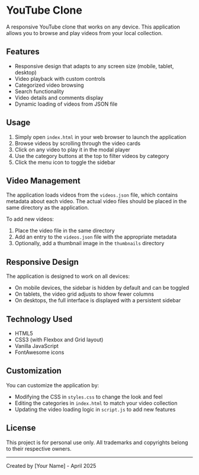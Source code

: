 # YouTube Clone

A responsive YouTube clone that works on any device. This application allows you to browse and play videos from your local collection.

## Features

- Responsive design that adapts to any screen size (mobile, tablet, desktop)
- Video playback with custom controls
- Categorized video browsing
- Search functionality
- Video details and comments display
- Dynamic loading of videos from JSON file

## Usage

1. Simply open `index.html` in your web browser to launch the application
2. Browse videos by scrolling through the video cards
3. Click on any video to play it in the modal player
4. Use the category buttons at the top to filter videos by category
5. Click the menu icon to toggle the sidebar

## Video Management

The application loads videos from the `videos.json` file, which contains metadata about each video. The actual video files should be placed in the same directory as the application.

To add new videos:
1. Place the video file in the same directory
2. Add an entry to the `videos.json` file with the appropriate metadata
3. Optionally, add a thumbnail image in the `thumbnails` directory

## Responsive Design

The application is designed to work on all devices:
- On mobile devices, the sidebar is hidden by default and can be toggled
- On tablets, the video grid adjusts to show fewer columns
- On desktops, the full interface is displayed with a persistent sidebar

## Technology Used

- HTML5
- CSS3 (with Flexbox and Grid layout)
- Vanilla JavaScript
- FontAwesome icons

## Customization

You can customize the application by:
- Modifying the CSS in `styles.css` to change the look and feel
- Editing the categories in `index.html` to match your video collection
- Updating the video loading logic in `script.js` to add new features

## License

This project is for personal use only. All trademarks and copyrights belong to their respective owners.

---

Created by [Your Name] - April 2025
